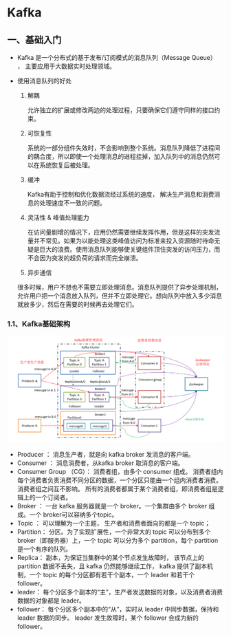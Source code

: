 # Kafka

## 一、基础入门

- Kafka 是一个分布式的基于发布/订阅模式的消息队列（Message Queue） ， 主要应用于大数据实时处理领域。

- 使用消息队列的好处

  1. 解耦

     允许独立的扩展或修改两边的处理过程，只要确保它们遵守同样的接口约束。

  2. 可恢复性

     系统的一部分组件失效时，不会影响到整个系统。消息队列降低了进程间的耦合度，所以即使一个处理消息的进程挂掉，加入队列中的消息仍然可以在系统恢复后被处理。

  3. 缓冲

     Kafka有助于控制和优化数据流经过系统的速度， 解决生产消息和消费消息的处理速度不一致的问题。

  4. 灵活性 & 峰值处理能力

     在访问量剧增的情况下，应用仍然需要继续发挥作用，但是这样的突发流量并不常见。如果为以能处理这类峰值访问为标准来投入资源随时待命无疑是巨大的浪费。使用消息队列能够使关键组件顶住突发的访问压力，而不会因为突发的超负荷的请求而完全崩溃。

  5.  异步通信

     很多时候，用户不想也不需要立即处理消息。消息队列提供了异步处理机制，允许用户把一个消息放入队列，但并不立即处理它。想向队列中放入多少消息就放多少，然后在需要的时候再去处理它们。


### 1.1、Kafka基础架构

![](images/基础架构-1.png)

- Producer ： 消息生产者，就是向 kafka broker 发消息的客户端。
- Consumer ： 消息消费者，从kafka broker 取消息的客户端。
- Consumer Group （CG）： 消费者组，由多个 consumer 组成。 消费者组内每个消费者负责消费不同分区的数据，一个分区只能由一个组内消费者消费。消费者组之间互不影响。 所有的消费者都属于某个消费者组，即消费者组是逻辑上的一个订阅者。
- Broker ： 一台 kafka 服务器就是一个 broker。一个集群由多个 broker 组成。一个 broker可以容纳多个topic。
- Topic ： 可以理解为一个主题， 生产者和消费者面向的都是一个 topic；
- Partition： 分区。为了实现扩展性，一个非常大的 topic 可以分布到多个 broker（即服务器）上，一个 topic 可以分为多个 partition，每个 partition 是一个有序的队列。
- Replica： 副本，为保证当集群中的某个节点发生故障时， 该节点上的 partition 数据不丢失，且 kafka 仍然能够继续工作， kafka 提供了副本机制，一个 topic 的每个分区都有若干个副本，一个 leader 和若干个 follower。
- leader： 每个分区多个副本的“主”，生产者发送数据的对象，以及消费者消费数据的对象都是 leader。
- follower： 每个分区多个副本中的“从”，实时从 leader 中同步数据，保持和 leader 数据的同步。 leader 发生故障时，某个 follower 会成为新的 follower。